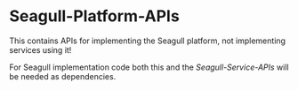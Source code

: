# Seagull-Platform-APIs

This contains APIs for implementing the Seagull platform, not implementing services
using it!

For Seagull implementation code both this and the _Seagull-Service-APIs_ will be needed as
dependencies.

